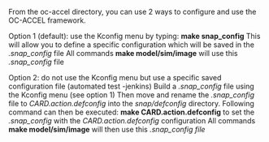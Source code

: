 From the oc-accel directory, you can use 2 ways to configure and use the OC-ACCEL framework.

Option 1 (default): use the Kconfig menu by typing: **make snap_config**
 This will allow you to define a specific configuration which will be saved in the *.snap_config* file
 All commands **make model/sim/image** will use this *.snap_config* file

Option 2: do not use the Kconfig menu but use a specific saved configuration file (automated test -jenkins)
 Build a *.snap_config* file using the Kconfig menu  (see option 1)
 Then move and rename the *.snap_config* file to *CARD.action.defconfig* into the *snap/defconfig* directory.
 Following command can then be executed:
   **make CARD.action.defconfig** to set the *.snap_config* with the *CARD.action.defconfig* configuration
 All commands **make model/sim/image** will then use this *.snap_config file*
   
